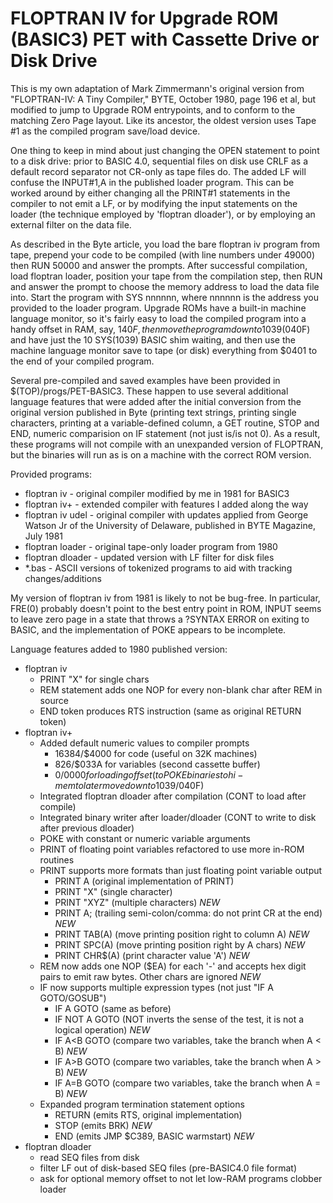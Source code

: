# FLOPTRAN IV for Upgrade ROM (BASIC3) PET with Cassette Drive or Disk Drive

This is my own adaptation of Mark Zimmermann's original version from "FLOPTRAN-IV: A Tiny Compiler," BYTE, October 1980, page 196 et al, but modified to jump to Upgrade ROM entrypoints, and to conform to the matching Zero Page layout.  Like its ancestor, the oldest version uses Tape #1 as the compiled program save/load device.

One thing to keep in mind about just changing the OPEN statement to point to a disk drive: prior to BASIC 4.0, sequential files on disk use CRLF as a default record separator not CR-only as tape files do.  The added LF will confuse the INPUT#1,A in the published loader program.  This can be worked around by either changing all the PRINT#1 statements in the compiler to not emit a LF, or by modifying the input statements on the loader (the technique employed by 'floptran dloader'), or by employing an external filter on the data file.

As described in the Byte article, you load the bare floptran iv program from tape, prepend your code to be compiled (with line numbers under 49000) then RUN 50000 and answer the prompts.  After successful compilation, load floptran loader, position your tape from the compilation step, then RUN and answer the prompt to choose the memory address to load the data file into.  Start the program with SYS nnnnnn, where nnnnnn is the address you provided to the loader program.  Upgrade ROMs have a built-in machine language monitor, so it's fairly easy to load the compiled program into a handy offset in RAM, say, $140F, then move the program down to 1039 ($040F) and have just the 10 SYS(1039) BASIC shim waiting, and then use the machine language monitor save to tape (or disk) everything from $0401 to the end of your compiled program.

Several pre-compiled and saved examples have been provided in $(TOP)/progs/PET-BASIC3.  These happen to use several additional language features that were added after the initial conversion from the original version published in Byte (printing text strings, printing single characters, printing at a variable-defined column, a GET routine, STOP and END, numeric comparision on IF statement (not just is/is not 0).  As a result, these programs will not compile with an unexpanded version of FLOPTRAN, but the binaries will run as is on a machine with the correct ROM version.

Provided programs:
  * floptran iv - original compiler modified by me in 1981 for BASIC3
  * floptran iv+ - extended compiler with features I added along the way
  * floptran iv udel - original compiler with updates applied from George Watson Jr of the University of Delaware, published in BYTE Magazine, July 1981
  * floptran loader - original tape-only loader program from 1980
  * floptran dloader - updated version with LF filter for disk files
  * *.bas - ASCII versions of tokenized programs to aid with tracking changes/additions

My version of floptran iv from 1981 is likely to not be bug-free.  In particular, FRE(0) probably doesn't point to the best entry point in ROM, INPUT seems to leave zero page in a state that throws a ?SYNTAX ERROR on exiting to BASIC, and the implementation of POKE appears to be incomplete.

Language features added to 1980 published version:
  * floptran iv
    * PRINT "X" for single chars
    * REM statement adds one NOP for every non-blank char after REM in source
    * END token produces RTS instruction (same as original RETURN token)
  * floptran iv+
    * Added default numeric values to compiler prompts
      * 16384/$4000 for code (useful on 32K machines)
      * 826/$033A for variables (second cassette buffer)
      * 0/$0000 for loading offset (to POKE binaries to hi-mem to later move down to 1039/$040F)
    * Integrated floptran dloader after compilation (CONT to load after compile)
    * Integrated binary writer after loader/dloader (CONT to write to disk after previous dloader)
    * POKE with constant or numeric variable arguments
    * PRINT of floating point variables refactored to use more in-ROM routines
    * PRINT supports more formats than just floating point variable output
      * PRINT A (original implementation of PRINT)
      * PRINT "X" (single character)
      * PRINT "XYZ" (multiple characters) *NEW*
      * PRINT A; (trailing semi-colon/comma: do not print CR at the end) *NEW*
      * PRINT TAB(A) (move printing position right to column A) *NEW*
      * PRINT SPC(A) (move printing position right by A chars) *NEW*
      * PRINT CHR$(A) (print character value 'A') *NEW*
    * REM now adds one NOP ($EA) for each '-' and accepts hex digit pairs to emit raw bytes. Other chars are ignored *NEW*
    * IF now supports multiple expression types (not just "IF A GOTO/GOSUB")
      * IF A GOTO (same as before)
      * IF NOT A GOTO (NOT inverts the sense of the test, it is not a logical operation) *NEW*
      * IF A<B GOTO (compare two variables, take the branch when A < B) *NEW*
      * IF A>B GOTO (compare two variables, take the branch when A > B) *NEW*
      * IF A=B GOTO (compare two variables, take the branch when A = B) *NEW*
    * Expanded program termination statement options
      * RETURN (emits RTS, original implementation)
      * STOP (emits BRK) *NEW*
      * END (emits JMP $C389, BASIC warmstart) *NEW*
  * floptran dloader
    * read SEQ files from disk
    * filter LF out of disk-based SEQ files (pre-BASIC4.0 file format)
    * ask for optional memory offset to not let low-RAM programs clobber loader

